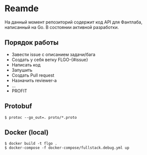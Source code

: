 # Reamde

На данный момент репозиторий содержит код API для Фантлаба, написанный на Go. В состоянии активной разработки.

## Порядок работы

- Завести issue с описанием задачи/бага
- Создать у себя ветку FLGO-{#issue}
- Написать код
- Запушить
- Создать Pull request
- Назначить reviewer-а
- ...
- PROFIT

## Protobuf

```console
$ protoc --go_out=. proto/*.proto
```

## Docker (local)

```console
$ docker build -t flgo .
$ docker-compose -f docker-compose/fullstack.debug.yml up
```
